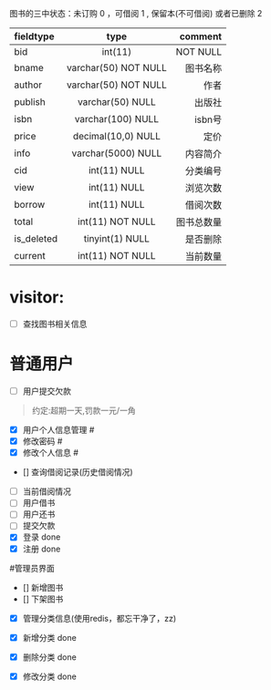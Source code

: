 图书的三中状态：未订购 0 ，可借阅 1 , 保留本(不可借阅) 或者已删除 2 

|fieldtype|type|comment|
|:---|:---:|---:|
| bid | int(11) |NOT NULL | 图书编号|
|bname | varchar(50) NOT NULL | 图书名称
|author|varchar(50) NOT NULL|作者
|publish|varchar(50) NULL|出版社
isbn|varchar(100) NULL|isbn号
price|decimal(10,0) NULL|定价
info|varchar(5000) NULL|内容简介
cid|int(11) NULL|分类编号
view|int(11) NULL|浏览次数
borrow|int(11) NULL|借阅次数
total|int(11) NOT NULL|图书总数量
is_deleted|tinyint(1) NULL|是否删除
current|int(11) NOT NULL|当前数量

# visitor:
 
-[ ]   查找图书相关信息

# 普通用户

- [ ] 用户提交欠款
> 约定:超期一天,罚款一元/一角
 
 - [x]   用户个人信息管理 # 
 - [x]   修改密码 # 
 - [x]   修改个人信息 #
 - []   查询借阅记录(历史借阅情况)
 - [ ]   当前借阅情况
 - [ ]   用户借书
 - [ ]   用户还书
 - [ ]   提交欠款
 - [x]   登录 done
 - [x]   注册 done

#管理员界面
 - []   新增图书
 - []   下架图书
 - [x]   管理分类信息(使用redis，都忘干净了，zz)
 - [x]   新增分类  done 
 - [x]   删除分类  done 
 - [x]   修改分类  done


 
 
          